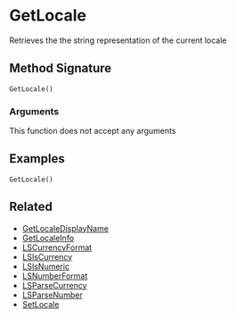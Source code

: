 # GetLocale

Retrieves the the string representation of the current locale

## Method Signature

```
GetLocale()
```

### Arguments

This function does not accept any arguments

## Examples

```
GetLocale()
```

## Related

* [GetLocaleDisplayName](getlocaledisplayname.md)
* [GetLocaleInfo](getlocaleinfo.md)
* [LSCurrencyFormat](lscurrencyformat.md)
* [LSIsCurrency](lsiscurrency.md)
* [LSIsNumeric](lsisnumeric.md)
* [LSNumberFormat](lsnumberformat.md)
* [LSParseCurrency](lsparsecurrency.md)
* [LSParseNumber](lsparsenumber.md)
* [SetLocale](setlocale.md)

